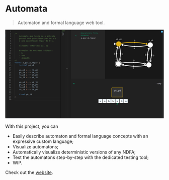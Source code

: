 # Automata

> Automaton and formal language web tool.

![alt text](docs/assets/website_overall_demo0.png "Title")

With this project, you can
- Easily describe automaton and formal language concepts with an expressive custom language;
- Visualize automatons;
- Automatically visualize deterministic versions of any NDFA;
- Test the automatons step-by-step with the dedicated testing tool;
- WIP.

Check out the [website](https:krliam.github.io/automata).